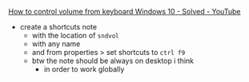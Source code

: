[How to control volume from keyboard Windows 10 - Solved - YouTube](https://www.youtube.com/watch?v=uZBh1jSFVkc)
- create a shortcuts note
	- with the location of `sndvol`
	- with any name
	- and from properties > set shortcuts to `ctrl f9`
	- btw the note should be always on desktop i think
		- in order to work globally